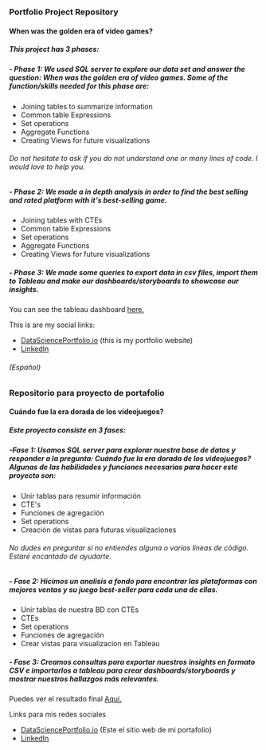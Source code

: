 ### Portfolio Project Repository
#### When was the golden era of video games?

##### This project has 3 phases:
##### - Phase 1: We used SQL server to explore our data set and answer the question: When was the golden era of video games. Some of the function/skills needed for this phase are:
- Joining tables to summarize information
- Common table Expressions
- Set operations
- Aggregate Functions
- Creating Views for future visualizations

###### Do not hesitate to ask if you do not understand one or many lines of code. I would love to help you.

##### - Phase 2: We made a in depth analysis in order to find the best selling and rated platform with it's best-selling game.

- Joining tables with CTEs
- Common table Expressions
- Set operations
- Aggregate Functions
- Creating Views for future visualizations

##### - Phase 3: We made some queries to export data in csv files, import them to Tableau and make our dashboards/storyboards to showcase our insights.
You can see the tableau dashboard [here.](https://public.tableau.com/app/profile/luis.antonio.castillo.plancarte/viz/Whenwasthegoldeneraofvideogames/Story1?publish=yes)

This is are my social links:
- [DataSciencePortfolio.io](https://www.datascienceportfol.io/luisplancarte) (this is my portfolio website)
- [LinkedIn](www.linkedin.com/in/luispl13 "LinkedIn")

###### (Español)
### Repositorio para proyecto de portafolio
#### Cuándo fue la era dorada de los videojuegos?

##### Este proyecto consiste en 3 fases:
##### -Fase 1: Usamos SQL server para explorar nuestra base de datos y responder a la pregunta: Cuándo fue la era dorada de los videojuegos? Algunas de las habilidades y funciones necesarias para hacer este proyecto son:
- Unir tablas para resumir información
- CTE's
- Funciones de agregación
- Set operations
- Creación de vistas para futuras visualizaciones

###### No dudes en preguntar si no entiendes alguna o varias líneas de código. Estaré encantado de ayudarte.

##### - Fase 2: Hicimos un analisis a fondo para encontrar las plataformas con mejores ventas y su juego best-seller para cada una de ellas.
- Unir tablas de nuestra BD con CTEs
- CTEs
- Set operations
- Funciones de agregación
- Crear vistas para visualizacion en Tableau

##### - Fase 3: Creamos consultas para exportar nuestros insights en formato CSV e importarlos a tableau para crear dashboards/storyboards y mostrar nuestros hallazgos más relevantes.
Puedes ver el resultado final [Aquí.](https://public.tableau.com/app/profile/luis.antonio.castillo.plancarte/viz/Whenwasthegoldeneraofvideogames/Story1?publish=yes)

Links para mis redes sociales
- [DataSciencePortfolio.io](https://www.datascienceportfol.io/luisplancarte) (Este el sitio web de mi portafolio)
- [LinkedIn](www.linkedin.com/in/luispl13 "LinkedIn")
